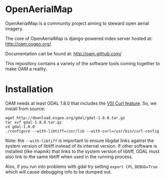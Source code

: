 # OpenAerialMap

OpenAerialMap is a community project aiming to steward open aerial imagery.

The core of OpenAerialMap is django-powered index server hosted at: http://oam.osgeo.org/.

Documentation can be found at: http://oam.github.com/

This repository contains a variety of the software tools coming together to make OAM a reality.


# Installation

OAM needs at least GDAL 1.8.0 that includes the [VSI Curl feature](http://crschmidt.net/blog/archives/425/vsi-curl-support/). So, we install from source:

    wget http://download.osgeo.org/gdal/gdal-1.8.0.tar.gz
    tar xvf gdal-1.8.0.tar.gz
    cd gdal-1.8.0
    ./configure --with-libtiff=/usr/lib --with-curl=/usr/bin/curl-config

Note: the `--with-libtiff` is important to ensure libgdal links against the system version of libtiff instead of its internal version. If other software is installed (like mapnik) that links to the system version of libtiff, GDAL must also link to the same libtiff when used in the running process.

Also, if you run into problems with gdal try setting `export CPL_DEBUG=True` which will cause debugging info to be dumped out.